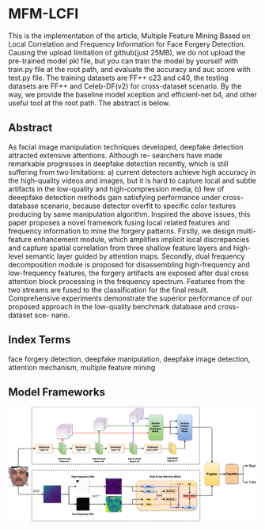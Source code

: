 # MFM-LCFI
This is the implementation of the article, Multiple Feature Mining Based on Local Correlation and Frequency Information for Face Forgery Detection. Causing the upload limitation of github(just 25MB), we do not upload the pre-trained model pkl file, but you can train the model by yourself with train.py file at the root path, and evaluate the accuracy and auc score with test.py file. The training datasets are FF++ c23 and c40, the testing datasets are FF++ and Celeb-DF(v2) for cross-dataset scenario. By the way, we provide the baseline model xception and efficient-net b4, and other useful tool at the root path. 
The abstract is below.
## Abstract
As facial image manipulation techniques developed, deepfake detection attracted extensive attentions. Although re- searchers have made remarkable progresses in deepfake detection recently, which is still suffering from two limitations: a) current detectors achieve high accuracy in the high-quality videos and images, but it is hard to capture local and subtle artifacts in the low-quality and high-compression media; b) few of deeepfake detection methods gain satisfying performance under cross- database scenario, because detector overfit to specific color textures producing by same manipulation algorithm. Inspired the above issues, this paper proposes a novel framework fusing local related features and frequency information to mine the forgery patterns. Firstly, we design multi-feature enhancement module, which amplifies implicit local discrepancies and capture spatial correlation from three shallow feature layers and high- level semantic layer guided by attention maps. Secondly, dual frequency decomposition module is proposed for disassembling high-frequency and low-frequency features, the forgery artifacts are exposed after dual cross attention block processing in the frequency spectrum. Features from the two streams are fused to the classification for the final result. Comprehensive experiments demonstrate the superior performance of our proposed approach in the low-quality benchmark database and cross-dataset sce- nario.
## Index Terms
face forgery detection, deepfake manipulation, deepfake image detection, attention mechanism, multiple feature mining
## Model Frameworks
![FramworkImage](/images/FramworkImage.drawio.png)
